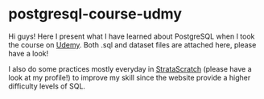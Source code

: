 # postgresql-course-udmy
Hi guys! Here I present what I have learned about PostgreSQL when I took the course on [Udemy](https://www.udemy.com/course/master-sql-for-data-science/). Both .sql and dataset files are attached here, please have a look!

I also do some practices mostly everyday in [StrataScratch](https://platform.stratascratch.com/user/bob123) (please have a look at my profile!) to improve my skill since the website provide a higher difficulty levels of SQL. 
